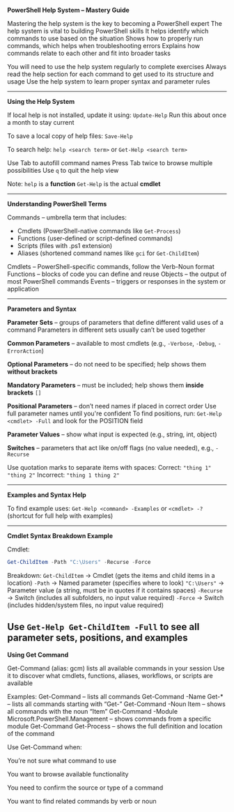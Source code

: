 **PowerShell Help System – Mastery Guide**

Mastering the help system is the key to becoming a PowerShell expert
The help system is vital to building PowerShell skills
It helps identify which commands to use based on the situation
Shows how to properly run commands, which helps when troubleshooting errors
Explains how commands relate to each other and fit into broader tasks

You will need to use the help system regularly to complete exercises
Always read the help section for each command to get used to its structure and usage
Use the help system to learn proper syntax and parameter rules

---

**Using the Help System**

If local help is not installed, update it using:
`Update-Help`
Run this about once a month to stay current

To save a local copy of help files:
`Save-Help`

To search help:
`help <search term>`
or
`Get-Help <search term>`

Use Tab to autofill command names
Press Tab twice to browse multiple possibilities
Use `q` to quit the help view

Note:
`help` is a **function**
`Get-Help` is the actual **cmdlet**

---

**Understanding PowerShell Terms**

Commands – umbrella term that includes:

* Cmdlets (PowerShell-native commands like `Get-Process`)
* Functions (user-defined or script-defined commands)
* Scripts (files with .ps1 extension)
* Aliases (shortened command names like `gci` for `Get-ChildItem`)

Cmdlets – PowerShell-specific commands, follow the Verb-Noun format
Functions – blocks of code you can define and reuse
Objects – the output of most PowerShell commands
Events – triggers or responses in the system or application

---

**Parameters and Syntax**

**Parameter Sets** – groups of parameters that define different valid uses of a command
Parameters in different sets usually can’t be used together

**Common Parameters** – available to most cmdlets (e.g., `-Verbose`, `-Debug`, `-ErrorAction`)

**Optional Parameters** – do not need to be specified; help shows them **without brackets**

**Mandatory Parameters** – must be included; help shows them **inside brackets** `[]`

**Positional Parameters** – don’t need names if placed in correct order
Use full parameter names until you're confident
To find positions, run:
`Get-Help <cmdlet> -Full` and look for the POSITION field

**Parameter Values** – show what input is expected (e.g., string, int, object)

**Switches** – parameters that act like on/off flags (no value needed), e.g., `-Recurse`

Use quotation marks to separate items with spaces:
Correct: `"thing 1" "thing 2"`
Incorrect: `"thing 1 thing 2"`

---

**Examples and Syntax Help**

To find example uses:
`Get-Help <command> -Examples`
or
`<cmdlet> -?` (shortcut for full help with examples)

---

**Cmdlet Syntax Breakdown Example**

Cmdlet:

```powershell
Get-ChildItem -Path "C:\Users" -Recurse -Force
```

Breakdown:
`Get-ChildItem` → Cmdlet (gets the items and child items in a location)
`-Path` → Named parameter (specifies where to look)
`"C:\Users"` → Parameter value (a string, must be in quotes if it contains spaces)
`-Recurse` → Switch (includes all subfolders, no input value required)
`-Force` → Switch (includes hidden/system files, no input value required)

Use `Get-Help Get-ChildItem -Full` to see all parameter sets, positions, and examples
---

**Using Get Command**


Get-Command (alias: gcm) lists all available commands in your session
Use it to discover what cmdlets, functions, aliases, workflows, or scripts are available

Examples:
Get-Command – lists all commands
Get-Command -Name Get-* – lists all commands starting with “Get-”
Get-Command -Noun Item – shows all commands with the noun “Item”
Get-Command -Module Microsoft.PowerShell.Management – shows commands from a specific module
Get-Command Get-Process – shows the full definition and location of the command

Use Get-Command when:

You’re not sure what command to use

You want to browse available functionality

You need to confirm the source or type of a command

You want to find related commands by verb or noun

